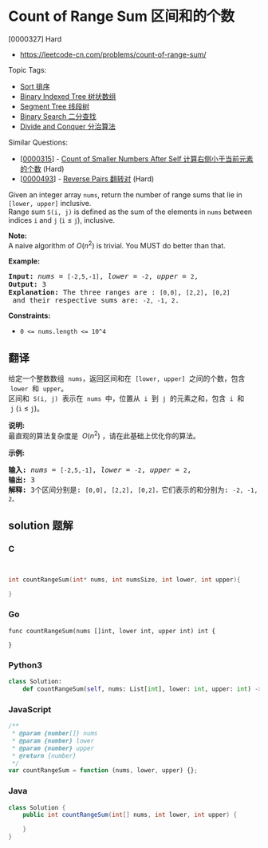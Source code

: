 # Count of Range Sum 区间和的个数

[0000327] Hard

- https://leetcode-cn.com/problems/count-of-range-sum/

Topic Tags:

- [Sort 排序](https://leetcode-cn.com/tag/sort/)
- [Binary Indexed Tree 树状数组](https://leetcode-cn.com/tag/binary-indexed-tree/)
- [Segment Tree 线段树](https://leetcode-cn.com/tag/segment-tree/)
- [Binary Search 二分查找](https://leetcode-cn.com/tag/binary-search/)
- [Divide and Conquer 分治算法](https://leetcode-cn.com/tag/divide-and-conquer/)

Similar Questions:

- [[0000315](https://leetcode-cn.com/problems/count-of-smaller-numbers-after-self/)] - [Count of Smaller Numbers After Self 计算右侧小于当前元素的个数](./0000315.count-of-smaller-numbers-after-self.md) (Hard)
- [[0000493](https://leetcode-cn.com/problems/reverse-pairs/)] - [Reverse Pairs 翻转对](./0000493.reverse-pairs.md) (Hard)

Given an integer array `nums`, return the number of range sums that lie in `[lower, upper]` inclusive.  
Range sum `S(i, j)` is defined as the sum of the elements in `nums` between indices `i` and `j` (`i` ≤ `j`), inclusive.

**Note:**  
A naive algorithm of _O_(_n_<sup>2</sup>) is trivial. You MUST do better than that.

**Example:**

<pre><strong>Input: </strong><i>nums</i> = <code>[-2,5,-1]</code>, <i>lower</i> = <code>-2</code>, <i>upper</i> = <code>2</code>,
<strong>Output: </strong>3 
<strong>Explanation: </strong>The three ranges are : <code>[0,0]</code>, <code>[2,2]</code>, <code>[0,2]</code> and their respective sums are: <code>-2, -1, 2</code>.
</pre>

**Constraints:**

- `0 <= nums.length <= 10^4`

## 翻译

给定一个整数数组  `nums`，返回区间和在  `[lower, upper]`  之间的个数，包含  `lower`  和  `upper`。  
区间和  `S(i, j)`  表示在  `nums`  中，位置从  `i`  到  `j`  的元素之和，包含  `i`  和  `j` (`i` ≤ `j`)。

**说明:**  
最直观的算法复杂度是  *O*(_n_<sup>2</sup>) ，请在此基础上优化你的算法。

**示例:**

<pre><strong>输入: </strong><em>nums</em> = <code>[-2,5,-1]</code>, <em>lower</em> = <code>-2</code>, <em>upper</em> = <code>2</code>,
<strong>输出: </strong>3 
<strong>解释: </strong>3个区间分别是: <code>[0,0]</code>, <code>[2,2]</code>, <code>[0,2]，</code>它们表示的和分别为: <code>-2, -1, 2。</code>
</pre>

## solution 题解

### C

```c


int countRangeSum(int* nums, int numsSize, int lower, int upper){

}
```

### Go

```golang
func countRangeSum(nums []int, lower int, upper int) int {

}
```

### Python3

```python
class Solution:
    def countRangeSum(self, nums: List[int], lower: int, upper: int) -> int:
```

### JavaScript

```javascript
/**
 * @param {number[]} nums
 * @param {number} lower
 * @param {number} upper
 * @return {number}
 */
var countRangeSum = function (nums, lower, upper) {};
```

### Java

```java
class Solution {
    public int countRangeSum(int[] nums, int lower, int upper) {

    }
}
```
